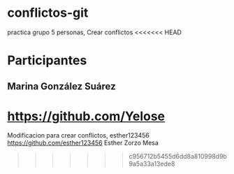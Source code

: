 # conflictos-git

practica grupo 5 personas, Crear conflictos
<<<<<<< HEAD

# Participantes

## Marina González Suárez

https://github.com/Yelose
=======
Modificacion para crear conflictos, esther123456
https://github.com/esther123456 Esther Zorzo Mesa
>>>>>>> c956712b5455d6dd8a810998d9b9a5a33a13ede8
